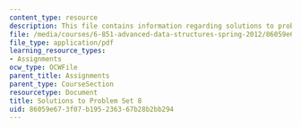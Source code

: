 ```yaml
---
content_type: resource
description: This file contains information regarding solutions to problem set 8.
file: /media/courses/6-851-advanced-data-structures-spring-2012/86059e673f07b195236367b28b2bb294_MIT6_851S12_ps8sol.pdf
file_type: application/pdf
learning_resource_types:
- Assignments
ocw_type: OCWFile
parent_title: Assignments
parent_type: CourseSection
resourcetype: Document
title: Solutions to Problem Set 8
uid: 86059e67-3f07-b195-2363-67b28b2bb294
---
```

